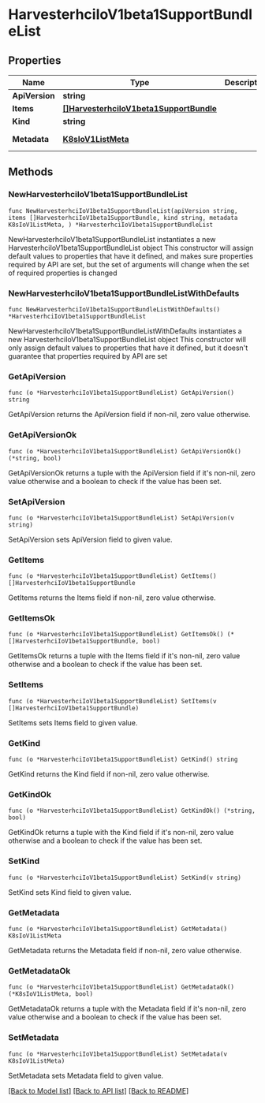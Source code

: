 # HarvesterhciIoV1beta1SupportBundleList

## Properties

Name | Type | Description | Notes
------------ | ------------- | ------------- | -------------
**ApiVersion** | **string** |  | 
**Items** | [**[]HarvesterhciIoV1beta1SupportBundle**](HarvesterhciIoV1beta1SupportBundle.md) |  | 
**Kind** | **string** |  | 
**Metadata** | [**K8sIoV1ListMeta**](K8sIoV1ListMeta.md) |  | [default to {}]

## Methods

### NewHarvesterhciIoV1beta1SupportBundleList

`func NewHarvesterhciIoV1beta1SupportBundleList(apiVersion string, items []HarvesterhciIoV1beta1SupportBundle, kind string, metadata K8sIoV1ListMeta, ) *HarvesterhciIoV1beta1SupportBundleList`

NewHarvesterhciIoV1beta1SupportBundleList instantiates a new HarvesterhciIoV1beta1SupportBundleList object
This constructor will assign default values to properties that have it defined,
and makes sure properties required by API are set, but the set of arguments
will change when the set of required properties is changed

### NewHarvesterhciIoV1beta1SupportBundleListWithDefaults

`func NewHarvesterhciIoV1beta1SupportBundleListWithDefaults() *HarvesterhciIoV1beta1SupportBundleList`

NewHarvesterhciIoV1beta1SupportBundleListWithDefaults instantiates a new HarvesterhciIoV1beta1SupportBundleList object
This constructor will only assign default values to properties that have it defined,
but it doesn't guarantee that properties required by API are set

### GetApiVersion

`func (o *HarvesterhciIoV1beta1SupportBundleList) GetApiVersion() string`

GetApiVersion returns the ApiVersion field if non-nil, zero value otherwise.

### GetApiVersionOk

`func (o *HarvesterhciIoV1beta1SupportBundleList) GetApiVersionOk() (*string, bool)`

GetApiVersionOk returns a tuple with the ApiVersion field if it's non-nil, zero value otherwise
and a boolean to check if the value has been set.

### SetApiVersion

`func (o *HarvesterhciIoV1beta1SupportBundleList) SetApiVersion(v string)`

SetApiVersion sets ApiVersion field to given value.


### GetItems

`func (o *HarvesterhciIoV1beta1SupportBundleList) GetItems() []HarvesterhciIoV1beta1SupportBundle`

GetItems returns the Items field if non-nil, zero value otherwise.

### GetItemsOk

`func (o *HarvesterhciIoV1beta1SupportBundleList) GetItemsOk() (*[]HarvesterhciIoV1beta1SupportBundle, bool)`

GetItemsOk returns a tuple with the Items field if it's non-nil, zero value otherwise
and a boolean to check if the value has been set.

### SetItems

`func (o *HarvesterhciIoV1beta1SupportBundleList) SetItems(v []HarvesterhciIoV1beta1SupportBundle)`

SetItems sets Items field to given value.


### GetKind

`func (o *HarvesterhciIoV1beta1SupportBundleList) GetKind() string`

GetKind returns the Kind field if non-nil, zero value otherwise.

### GetKindOk

`func (o *HarvesterhciIoV1beta1SupportBundleList) GetKindOk() (*string, bool)`

GetKindOk returns a tuple with the Kind field if it's non-nil, zero value otherwise
and a boolean to check if the value has been set.

### SetKind

`func (o *HarvesterhciIoV1beta1SupportBundleList) SetKind(v string)`

SetKind sets Kind field to given value.


### GetMetadata

`func (o *HarvesterhciIoV1beta1SupportBundleList) GetMetadata() K8sIoV1ListMeta`

GetMetadata returns the Metadata field if non-nil, zero value otherwise.

### GetMetadataOk

`func (o *HarvesterhciIoV1beta1SupportBundleList) GetMetadataOk() (*K8sIoV1ListMeta, bool)`

GetMetadataOk returns a tuple with the Metadata field if it's non-nil, zero value otherwise
and a boolean to check if the value has been set.

### SetMetadata

`func (o *HarvesterhciIoV1beta1SupportBundleList) SetMetadata(v K8sIoV1ListMeta)`

SetMetadata sets Metadata field to given value.



[[Back to Model list]](../README.md#documentation-for-models) [[Back to API list]](../README.md#documentation-for-api-endpoints) [[Back to README]](../README.md)


